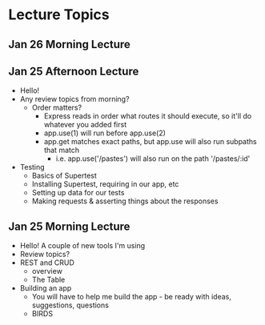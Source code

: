 # Lecture Topics

## Jan 26 Morning Lecture
## Jan 25 Afternoon Lecture

- Hello!
- Any review topics from morning?
  - Order matters?
    - Express reads in order what routes it should execute, so it'll do whatever you added first
    - app.use(1) will run before app.use(2)
    - app.get matches exact paths, but app.use will also run subpaths that match
      - i.e. app.use('/pastes') will also run on the path '/pastes/:id'
- Testing
  - Basics of Supertest
  - Installing Supertest, requiring in our app, etc
  - Setting up data for our tests
  - Making requests & asserting things about the responses

## Jan 25 Morning Lecture

- Hello! A couple of new tools I'm using
- Review topics?
- REST and CRUD
  - overview
  - The Table
- Building an app
  - You will have to help me build the app - be ready with ideas, suggestions, questions
  - BIRDS

